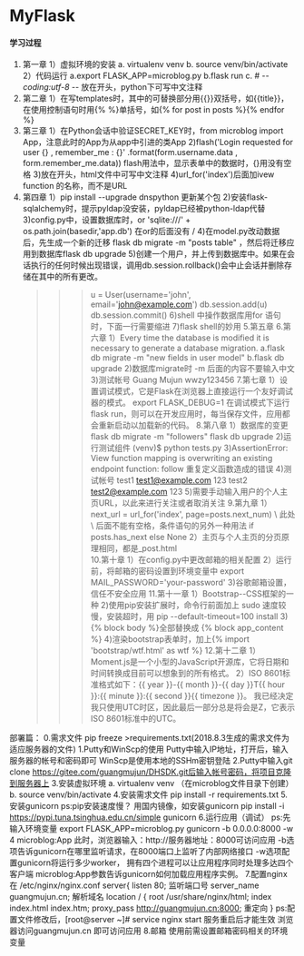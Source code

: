 # MyFlask

#### 学习过程

1. 第一章
   1）虚拟环境的安装
   	a. virtualenv venv
   	b. source venv/bin/activate
   2）代码运行
   	a.export FLASK_APP=microblog.py 
   	b.flask run
   	c. # -*- coding:utf-8 -*- 放在开头，python下可写中文注释
2. 第二章
   1）在写templates时，其中的可替换部分用{{}}双括号，如{{title}}，在使用控制语句时用{% %}单括号，如{% for post in posts %}{% endfor %}
3. 第三章
   1）在Python会话中验证SECRET_KEY时，from microblog import App，注意此时的App为从app中引进的类App
   2)flash('Login requested for  user {} , remember_me : {}' .format(form.username.data , form.remember_me.data)) flash用法中，显示表单中的数据时，{}用没有空格
   3)<meta charset="utf-8">放在开头，html文件中可写中文注释
   4)url_for('index')后面加ivew function 的名称，而不是URL
4. 第四章
   1）pip install --upgrade dnspython 更新某个包
   2)安装flask-sqlalchemy时，提示pyldap没安装，pyldap已经被python-ldap代替
   3)config.py中，设置数据库时，or  'sqlite:///' + os.path.join(basedir,'app.db') 在or的后面没有 /
   4)在model.py改动数据后，先生成一个新的迁移 flask db migrate -m "posts table" ，然后将迁移应用到数据库flask db upgrade
   5)创建一个用户，并上传到数据库中。如果在会话执行的任何时候出现错误，调用db.session.rollback()会中止会话并删除存储在其中的所有更改。	
   	>>> u = User(username='john', email='john@example.com')
   	>>> db.session.add(u)
   	>>> db.session.commit()
   6)shell 中操作数据库用for 语句时，下面一行需要缩进
   7)flask shell的妙用
   5.第五章
   6.第六章
   1）Every time the database is modified it is necessary to generate a database migration. 
   	a.flask db migrate -m "new fields in user model"
   	b.flask db upgrade
   2)数据库migrate时 -m 后面的内容不要输入中文
   3)测试帐号 Guang Mujun wwzy123456
   7.第七章
   1）设置调试模式，它是Flask在浏览器上直接运行一个友好调试器的模式。
   	export FLASK_DEBUG=1
     在调试模式下运行flask run，则可以在开发应用时，每当保存文件，应用都会重新启动以加载新的代码。
   8.第八章
   1）数据库的变更
   	flask db migrate -m "followers"
   	flask db upgrade
   	2)运行测试组件
   	(venv)$ python tests.py
   3)AssertionError: View function mapping is overwriting an existing endpoint function: follow
   	重复定义函数造成的错误
   4)测试帐号 test1 test1@example.com 123  test2 test2@example.com 123
   5)需要手动输入用户的个人主页URL，以此来进行关注或者取消关注
   9.第九章
   1）next_url = url_for('index', page=posts.next_num) \	此处 \ 后面不能有空格，条件语句的另外一种用法
        		if posts.has_next else None
   2）主页与个人主页的分页原理相同，都是_post.html	
   10.第十章
   1）在config.py中更改邮箱的相关配置
   2）运行前，将邮箱的密码设置到环境变量中 export MAIL_PASSWORD='your-password'
   3)谷歌邮箱设置，信任不安全应用
   11.第十一章
   1）Bootstrap--CSS框架的一种
   2)使用pip安装扩展时，命令行前面加上 sudo
   	速度较慢，安装超时，用 pip --default-timeout=100 install
   3){% block body %}全部替换成 {%  block app_content %}
   4)渲染bootstrap表单时，加上{% import 'bootstrap/wtf.html' as wtf %}
   12.第十二章
   1）Moment.js是一个小型的JavaScript开源库，它将日期和时间转换成目前可以想象到的所有格式。
   2）ISO 8601标准格式如下：{{ year }}-{{ month }}-{{ day }}T{{ hour }}:{{ minute }}:{{ second }}{{ timezone }}。 我已经决定我只使用UTC时区，因此最后一部分总是将会是Z，它表示ISO 8601标准中的UTC。

部署篇：
	0.需求文件
		pip freeze >requirements.txt(2018.8.3生成的需求文件为适应服务器的文件)
	1.Putty和WinScp的使用
		Putty中输入IP地址，打开后，输入服务器的帐号和密码即可
		WinScp是使用本地的SSHm密钥登陆
	2.Putty中输入git clone https://gitee.com/guangmujun/DHSDK.git后输入帐号密码，将项目克隆到服务器上
	3.安装虚拟环境
		a. virtualenv venv （在microblog文件目录下创建）
		b. source venv/bin/activate
	4.安装需求文件
		pip install -r requirements.txt
	5.安装gunicorn
		ps:pip安装速度慢？ 用国内镜像，如安装gunicorn pip install -i https://pypi.tuna.tsinghua.edu.cn/simple gunicorn
	6.运行应用（调试）
		ps:先输入环境变量 export FLASK_APP=microblog.py
		gunicorn -b 0.0.0.0:8000 -w 4 microblog:App
		此时，浏览器输入：http://服务器地址：8000可访问应用
		-b选项告诉gunicorn在哪里监听请求，在8000端口上监听了内部网络接口
		-w选项配置gunicorn将运行多少worker， 拥有四个进程可以让应用程序同时处理多达四个客户端
		microblog:App参数告诉gunicorn如何加载应用程序实例。
	7.配置nginx
		在 /etc/nginx/nginx.conf
		server{
		listen		80;				监听端口号
		server_name	guangmujun.cn;			解析域名
		location / {
			root	 /usr/share/nginx/html;
			index	index.html index.htm;
			proxy_pass http://guangmujun.cn:8000;	重定向
		}
		ps:配置文件修改后，[root@server ~]# service nginx start 服务重启后才能生效
		浏览器访问guangmujun.cn 即可访问应用
	8.邮箱 使用前需设置邮箱密码相关的环境变量